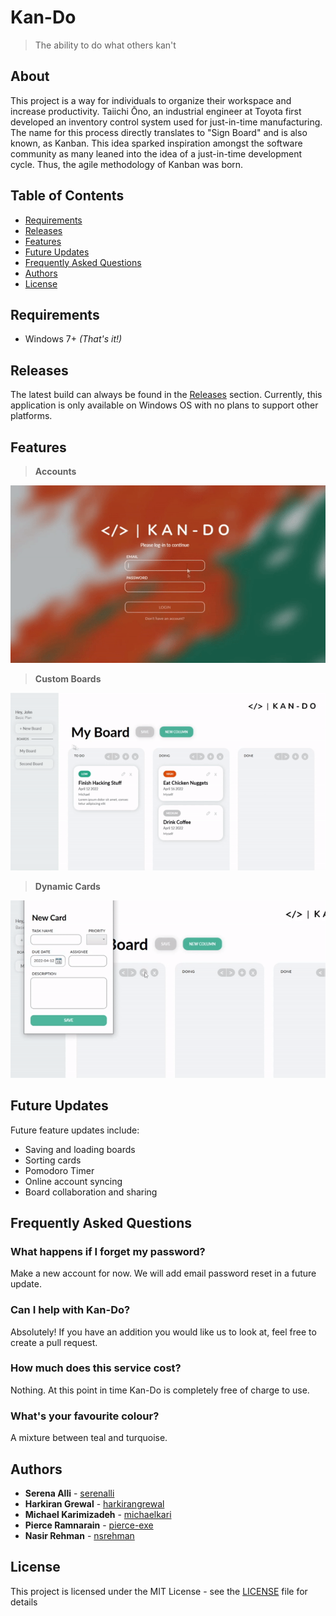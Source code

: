 # **Kan-Do**
> The ability to do what others kan't

## About

This project is a way for individuals to organize their workspace and increase productivity. Taiichi Ōno, an industrial engineer at Toyota first developed an inventory control system used for just-in-time manufacturing. The name for this process directly translates to "Sign Board" and is also known, as Kanban. This idea sparked inspiration amongst the software community as many leaned into the idea of a just-in-time development cycle. Thus, the agile methodology of Kanban was born. 

## Table of Contents
* [Requirements](#requirements)
* [Releases](#releases)
* [Features](#features)
* [Future Updates](#future-updates)
* [Frequently Asked Questions](#frequently-asked-questions)
* [Authors](#authors)
* [License](#license)

## Requirements
* Windows 7+ _\(That's it!\)_

## Releases
The latest build can always be found in the [Releases] section. Currently, this application is only available on Windows OS with no plans to support other platforms.

## Features
> **Accounts**
> 
![Account Creation](images/features1.gif)

> **Custom Boards**
> 
![Board Addition](images/newboard.gif)

> **Dynamic Cards**
> 
![Card Manipulation](images/newcard.gif)


## Future Updates
Future feature updates include:
* Saving and loading boards
* Sorting cards
* Pomodoro Timer
* Online account syncing
* Board collaboration and sharing

## Frequently Asked Questions
### What happens if I forget my password?
Make a new account for now. We will add email password reset in a future update.
### Can I help with Kan-Do?
Absolutely! If you have an addition you would like us to look at, feel free to create a pull request.
### How much does this service cost?
Nothing. At this point in time Kan-Do is completely free of charge to use.
### What's your favourite colour?
A mixture between teal and turquoise.

## Authors
* **Serena Alli** - [serenalli](https://github.com/serenalli)
* **Harkiran Grewal** - [harkirangrewal](https://github.com/harkirangrewal)
* **Michael Karimizadeh** - [michaelkari](https://github.com/michaelkari)
* **Pierce Ramnarain** - [pierce-exe](https://github.com/pierce-exe)
* **Nasir Rehman** - [nsrehman](https://github.com/nsrehman)

## License
This project is licensed under the MIT License - see the [LICENSE](LICENSE) file for details

[Releases]: https://github.com/Kan-Do-Team/Kan-Do/releases

